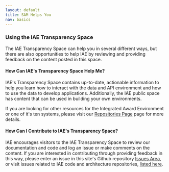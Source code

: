 ```yaml
---
layout: default
title: SAM Helps You
nav: basics
---
```

### Using the IAE Transparency Space
The IAE Transparency Space can help you in several different ways, but there are also opportunities to help IAE by reviewing and providing feedback on the content posted in this space. 

#### How Can IAE's Transparency Space Help Me?
IAE's Transparency Space contains up-to-date, actionable information to help you learn how to interact with the data and API environment and how to use the data to develop applications. Additionally, the IAE public space has content that can be used in building your own environments.

If you are looking for other resources for the Integrated Award Environment or one of it's ten systems, please visit our [Repositories Page](repos.html) page for more details.


#### How Can I Contribute to IAE's Transparency Space?
IAE encourages visitors to the IAE Transparency Space to review our documentation and code and log an issue or make comments on the content. If you are interested in contributing through providing feedback in this way, please enter an issue in this site's Github repository [Issues Area](https://github.com/GSA/IAE-Transparency-Space/issues), or visit issues related to IAE code and architecture repositories, [listed here](https://github.com/GSA/IAE-Architecture/issues). 
